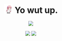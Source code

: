 <h1 align='center'>
  <img src="https://github.com/Candygoblen123/Candygoblen123/raw/main/dancin.gif" alt="dancin" width="30"/>
  <b>Yo wut up.</b>
</h1>
  
<p align="center">
  <img src="https://lanyard.cnrad.dev/api/259709415416922113?hideDiscrim=true&idleMessage=Who's%20to%20say...">
</p>

<p align="center">
  <img src="https://github-readme-stats.vercel.app/api?username=candygoblen123&theme=radical&show_icons=true&count_private=true)" height="180">
  <img src="https://github-readme-stats.vercel.app/api/top-langs/?username=candygoblen123&theme=radical&show_icons=true&count_private=true)" height="180">
</p>
<!--
**Candygoblen123/Candygoblen123** is a ✨ _special_ ✨ repository because its `README.md` (this file) appears on your GitHub profile.

Here are some ideas to get you started:

- 🔭 I’m currently working on ...
- 🌱 I’m currently learning ...
- 👯 I’m looking to collaborate on ...
- 🤔 I’m looking for help with ...
- 💬 Ask me about ...
- 📫 How to reach me: ...
- 😄 Pronouns: ...
- ⚡ Fun fact: ...
-->
